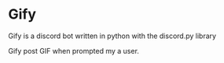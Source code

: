 # Gify

Gify is a discord bot written in python with the discord.py library

Gify post GIF when prompted my a user.
